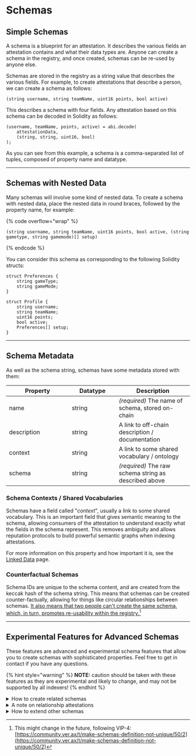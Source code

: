 # Schemas

## Simple Schemas

A schema is a blueprint for an attestation. It describes the various fields an attestation contains and what their data types are. Anyone can create a schema in the registry, and once created, schemas can be re-used by anyone else.

Schemas are stored in the registry as a string value that describes the various fields. For example, to create attestations that describe a person, we can create a schema as follows:

`(string username, string teamName, uint16 points, bool active)`

This describes a schema with four fields. Any attestation based on this schema can be decoded in Solidity as follows:

```solidity
(username, teamName, points, active) = abi.decode(
    attestationData,
    (string, string, uint16, bool)
);
```

As you can see from this example, a schema is a comma-separated list of tuples, composed of property name and datatype.

***

## Schemas with Nested Data

Many schemas will involve some kind of nested data. To create a schema with nested data, place the nested data in round braces, followed by the property name, for example:

{% code overflow="wrap" %}
```
(string username, string teamName, uint16 points, bool active, (string gametype, string gamemode)[] setup)
```
{% endcode %}

You can consider this schema as corresponding to the following Solidity structs:

```solidity
struct Preferences {
    string gameType;
    string gameMode;
}

struct Profile {
    string username;
    string teamName;
    uint16 points;
    bool active;
    Preferences[] setup;
}
```

***

## Schema Metadata

As well as the schema string, schemas have some metadata stored with them:

<table><thead><tr><th width="156.1496636603119">Property</th><th width="113">Datatype</th><th>Description</th></tr></thead><tbody><tr><td>name</td><td>string</td><td><em>(required)</em> The name of schema, stored on-chain</td></tr><tr><td>description</td><td>string</td><td>A link to off-chain description / documentation</td></tr><tr><td>context</td><td>string</td><td>A link to some shared vocabulary / ontology</td></tr><tr><td>schema</td><td>string</td><td><em>(required)</em> The raw schema string as described above</td></tr></tbody></table>

### Schema Contexts / Shared Vocabularies

Schemas have a field called "_context_", usually a link to some shared vocabulary. This is an important field that gives semantic meaning to the schema, allowing consumers of the attestation to understand exactly what the fields in the schema represent. This removes ambiguity and allows reputation protocols to build powerful semantic graphs when indexing attestations.

For more information on this property and how important it is, see the [Linked Data](linked-data.md) page.

### Counterfactual Schemas

Schema IDs are unique to the schema content, and are created from the keccak hash of the schema string. This means that schemas can be created counter-factually, allowing for things like circular relationships between schemas. [It also means that two people can't create the same schema, which, in turn, promotes re-usability within the registry.](#user-content-fn-1)[^1]

***

## Experimental Features for Advanced Schemas

These features are advanced and experimental schema features that allow you to create schemas with sophisticated properties. Feel free to get in contact if you have any questions.

{% hint style="warning" %}
**NOTE:** caution should be taken with these features as they are experimental and likely to change, and may not be supported by all indexers!
{% endhint %}

<details>

<summary>How to create related schemas</summary>

Sometimes, you may wish the consumers of your attestation to know how the attestations relate to other attestations. To do this, you create a relationship. So, for example, to create an attestation of a _player_ that is a member of a _team_, one would first create a `Team` schema, and then you would create a `Player` schema with a _canonical relationship field_, denoted by curly braces:

`string pseudonym, string dateJoined, { isMemberOf Team 0xa1b2c3 }`

… where `isMemberOf` is the relationship type, `Team` is the schema name, and `0xa1b2c3` is the schema ID. This indicates that any attestation based on the above schema is expected to be linked to some other **Team** attestation via a [relationship attestation](schemas.md#a-note-on-relationship-attestations) that links them together.

This approach reduces redundant attestations, and allows for more fine-grained and reusable schemas, contributing to a growing standard library of well-known and widely used schemas.

Similarly, to create a one-to-many canonical relationship field, you would use the syntax:

`string firstName, string lastName, [{ isResidentAt Place 0xa1b2c3 }]`

As anyone can create links between different attestations, including a canonical relationship in your schema can help the consumers of your attestations understand what relationships you intended on being there. As opposed to relationships that may be created by third parties.

See the page on [Linking Attestations](../developer-guides/for-attestation-issuers/link-attestations.md) to understand how to link attestations after they are created.

</details>

<details>

<summary>A note on relationship attestations</summary>

The examples above use what is called a "_relationship attestation_", meaning any attestation based on the special `Relationship` schema. The relationship schema conforms to the following structure:

`(bytes32 subject, string predicate, bytes32 object)`

This `Relationship` schema exists as a first-class citizen of the registry, and attestations that are based on this schema are used for linking other attestations together. The `subject` field is the attestation that is being linked to another attestation, the `predicate` field is a name that describes the _typing_ of the relationship, and the `subject` is the attestation being linked to.

Examples of relationship attestations are:

* `0x46582...` "isFollowerOf" `0x10345...`
* `0x31235...` "hasVotedFor" `0x52991...`
* `0x74851...` "isAlumniOf" `0x31122...`

Anyone can create any kind of relationship between any attestation and several other attestations, allowing for the emergence of an organic [folksonomy](https://en.wikipedia.org/wiki/Folksonomy). However, it also makes canonical relationships important to define in the schema. Otherwise, there will be ambiguity between which relationship attestations were intended by the attestation issuer, and what were relationship attestations that were arbitrarily added later by third parties.

See the page on [**linking attestations**](../developer-guides/for-attestation-issuers/link-attestations.md) for more details.

</details>

<details>

<summary>How to extend other schemas</summary>

Schemas can also inherit from other schemas, another way that Verax reduces redundant schema data and promotes re-usability. To inherit from another schema, add the parent schema ID at the start of the schema string preceded by the `@extends` keyword, e.g.:

`@extends 0xa1b2c3... string firstName, string lastName`

This will tell indexers to look up the schema referenced by the `extends` keyword, and concatenate its schema string with the schema string in this schema. Note that any conflicting field names will be overridden by the last previous definition. So, for example, if a field name exists in a parent schema and a child schema, the field definition from the child schema will be used. Also, schemas can only inherit from one parent at a time.

</details>

[^1]: This might change in the future, following VIP-4: [https://community.ver.ax/t/make-schemas-definition-not-unique/50/2](https://community.ver.ax/t/make-schemas-definition-not-unique/50/2)

